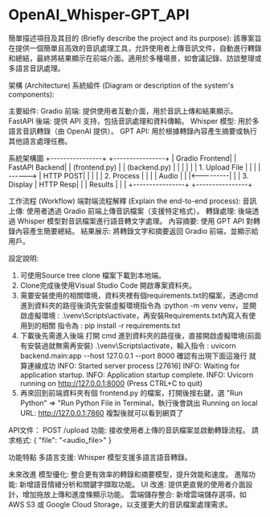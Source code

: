# OpenAI_Whisper-GPT_API
簡單描述項目及其目的 (Briefly describe the project and its purpose):
該專案旨在提供一個簡單且高效的音訊處理工具，允許使用者上傳音訊文件，自動進行轉錄和總結，最終將結果顯示在前端介面。適用於多種場景，如會議記錄、訪談整理或多語言音訊處理。

架構 (Architecture)
系統組件 (Diagram or description of the system's components):

主要組件:
Gradio 前端: 提供使用者互動介面，用於音訊上傳和結果顯示。
FastAPI 後端: 提供 API 支持，包括音訊處理和資料傳輸。
Whisper 模型: 用於多語言音訊轉錄（由 OpenAI 提供）。
GPT API: 用於根據轉錄內容產生摘要或執行其他語言處理任務。

系統架構圖
+----------------+          +----------------+
| Gradio Frontend|          | FastAPI Backend|
| (frontend.py)  |          | (backend.py)   |
|                |          |                |
| 1. Upload File |          |                |
|     ------>    | HTTP POST|                |
|                |          | 2. Process     |
|                |          | Audio          |
|                |<---------|                |
| 3. Display     | HTTP Resp|                |
|    Results     |          |                |
+----------------+          +----------------+

工作流程 (Workflow)
端對端流程解釋 (Explain the end-to-end process):
音訊上傳: 使用者透過 Gradio 前端上傳音訊檔案（支援特定格式）。
轉錄處理: 後端透過 Whisper 模型對音訊檔案進行語音轉文字處理。
內容摘要: 使用 GPT API 對轉錄內容產生簡要總結。
結果展示: 將轉錄文字和摘要返回 Gradio 前端，並顯示給用戶。

設定說明:
1. 可使用Source tree clone 檔案下載到本地端。
2. Clone完成後使用Visual Studio Code 開啟專案資料夾。
3. 需要安裝使用的相關環境，資料夾裡有個requirements.txt的檔案，透過cmd 進到資料夾的路徑後須先安裝虛擬環境指令為 :python -m venv venv，並開啟虛擬環境 : .\venv\Scripts\activate，再安裝Requirements.txt內寫入有使用到的相關 指令為 : pip install -r requirements.txt
4. 下載後先需進入後端 打開 cmd 進到資料夾的路徑後，直接開啟虛擬環境(前面有安裝過就無需再安裝) .\venv\Scripts\activate，輸入指令 : uvicorn backend.main:app --host 127.0.0.1 --port 8000
   確認有出現下面這幾行 就算連線成功
   INFO:     Started server process [27616]
   INFO:     Waiting for application startup.
   INFO:     Application startup complete.
   INFO:     Uvicorn running on http://127.0.0.1:8000 (Press CTRL+C to quit)
6. 再來回到前端資料夾有個 frontend.py 的檔案，打開後按右鍵，選 "Run Python" => "Run Python File in Terminal，執行後會跳出 Running on local URL:  http://127.0.0.1:7860 複製後就可以看到網頁了

API文件：
POST /upload 功能: 接收使用者上傳的音訊檔案並啟動轉錄流程。
請求格式:
{
  "file": "<audio_file>"
}

功能特點
多語言支援: Whisper 模型支援多語言語音轉錄。

未來改進 
模型優化: 整合更有效率的轉錄和摘要模型，提升效能和速度。
進階功能: 新增語音情緒分析和關鍵字擷取功能。
UI 改進: 提供更直覺的使用者介面設計，增加拖放上傳和進度條顯示功能。
雲端儲存整合: 新增雲端儲存選項，如 AWS S3 或 Google Cloud Storage，以支援更大的音訊檔案處理需求。

